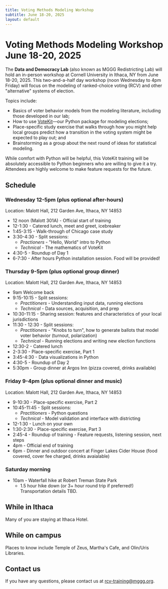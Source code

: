 ```yaml
---
title: Voting Methods Modeling Workshop 
subtitle: June 18-20, 2025
layout: default
---
```


# Voting Methods Modeling Workshop June 18-20, 2025

The **Data and Democracy Lab** (also known as MGGG Redistricting Lab) will hold an in-person workshop at Cornell University in Ithaca, NY from June 18-20, 2025. This two-and-a-half day workshop (noon Wednesday to 4pm Friday) will focus on the modeling of ranked-choice voting (RCV) and other "alternative" systems of election. 

Topics include:
- Basics of voter behavior models from the modeling literature, including those developed in our lab;
- How to use [VoteKit](https://votekit.readthedocs.io/en/latest/)—our Python package for modeling elections;
- Place-specific study exercise that walks through how you might help local groups predict how a transition in the voting system might be expected to play out; and
- Brainstorming as a group about the next round of ideas for statistical modeling.

While comfort with Python will be helpful, this VoteKit training will be absolutely accessible to Python beginners who are willing to give it a try. Attendees are highly welcome to make feature requests for the future. 

## Schedule

### Wednesday 12-5pm (plus optional after-hours)
Location: Malott Hall, 212 Garden Ave, Ithaca, NY 14853

* 12 noon (Malott 301A) - Official start of training
* 12-1:30 - Catered lunch, meet and greet, icebreaker
* 1:45-3:15 - Walk-through of Chicago case study
* 3:30-4:30 - Split sessions: 
    - *Practioners* - "Hello, World" intro to Python
    - *Technical* - The mathematics of VoteKit
* 4:30-5 - Roundup of Day 1
* 6-7:30 - After hours Python installation session. Food will be provided!

### Thursday 9-5pm (plus optional group dinner)
Location: Malott Hall, 212 Garden Ave, Ithaca, NY 14853

* 9am Welcome back
* 9:15-10:15 - Split sessions: 
    - *Practitioners* - Understanding input data, running elections
    - *Technical* - Data sources, acquisition, and prep 
* 10:30-11:15 - Sharing session: features and characteristics of your local jurisdictions 
* 11:30 - 12:30 - Split sessions: 
    - *Practitioners* - "Knobs to turn", how to generate ballots that model voter behavior (turnout, polarization)
    - *Technical* - Running elections and writing new election functions
* 12:30-2 - Catered lunch
* 2-3:30 - Place-specific exercise, Part 1
* 3:45-4:30 - Data visualizations in Python
* 4:30-5 - Roundup of Day 2
* 5:30pm - Group dinner at Argos Inn (pizza covered, drinks available)


### Friday 9-4pm (plus optional dinner and music)
Location: Malott Hall, 212 Garden Ave, Ithaca, NY 14853

* 9-10:30 - Place-specific exercise, Part 2
* 10:45-11:45 - Split sessions: 
    - *Practitioners* - Python questions
    - *Technical* - Model validation and interface with districting
* 12-1:30 - Lunch on your own
* 1:30-2:30 - Place-specific exercise, Part 3
* 2:45-4 - Roundup of training - Feature requests, listening session, next steps
* 4pm - Official end of training
* 6pm - Dinner and outdoor concert at Finger Lakes Cider House (food covered, cover fee charged, drinks avaialable)

### Saturday morning
* 10am - Waterfall hike at Robert Treman State Park
     - 1.5 hour hike down (or 3+ hour round trip if preferred!) Transportation details TBD.

## While in Ithaca
Many of you are staying at Ithaca Hotel.  

## While on campus
Places to know include Temple of Zeus, Martha's Cafe, and Olin/Uris Libraries.  

## Contact us

If you have any questions, please contact us at [rcv-training@mggg.org](mailto:rcv-training@mggg.org). 
